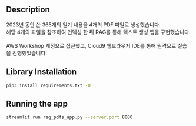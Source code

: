 ## Description

2023년 동안 쓴 365개의 일기 내용을 4개의 PDF 파일로 생성했습니다.<br/>
해당 4개의 파일을 참조하여 인덱싱 한 뒤 RAG를 통해 텍스트 생성 앱을 구현했습니다.<br/><br/>
AWS Workshop 계정으로 접근했고, Cloud9 웹브라우저 IDE를 통해 원격으로 실습을 진행했었습니다.


## Library Installation

```bash
pip3 install requirements.txt -U
```

## Running the app

```bash
streamlit run rag_pdfs_app.py --server.port 8080
```
